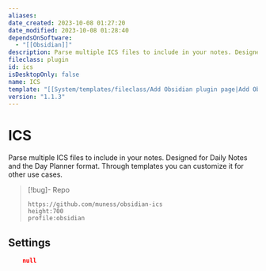 ```yaml
---
aliases: 
date_created: 2023-10-08 01:27:20
date_modified: 2023-10-08 01:28:40
dependsOnSoftware:
  - "[[Obsidian]]"
description: Parse multiple ICS files to include in your notes. Designed for Daily Notes and the Day Planner format. Through templates you can customize it for other use cases.
fileclass: plugin
id: ics
isDesktopOnly: false
name: ICS
template: "[[System/templates/fileclass/Add Obsidian plugin page|Add Obsidian plugin page]]"
version: "1.1.3"
---
```

# ICS

Parse multiple ICS files to include in your notes. Designed for Daily Notes and the Day Planner format. Through templates you can customize it for other use cases.

>[!bug]- Repo
>
>```gate  
>https://github.com/muness/obsidian-ics
>height:700
>profile:obsidian
>```

## Settings

```json
	null
```
